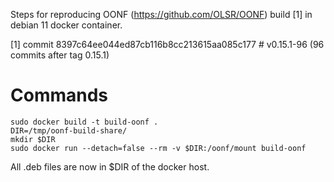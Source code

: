 Steps for reproducing OONF (https://github.com/OLSR/OONF) build [1] in debian 11 docker container.


[1] commit 8397c64ee044ed87cb116b8cc213615aa085c177  # v0.15.1-96 (96 commits after tag 0.15.1)


# Commands

    sudo docker build -t build-oonf .
    DIR=/tmp/oonf-build-share/
    mkdir $DIR
    sudo docker run --detach=false --rm -v $DIR:/oonf/mount build-oonf

All .deb files are now in $DIR of the docker host.

